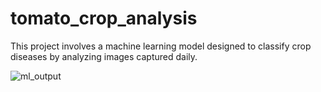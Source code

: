 # tomato_crop_analysis
This project involves a machine learning model designed to classify crop diseases by analyzing images captured daily.

![ml_output](https://github.com/Kshitijasharma/tomato_crop_analysis/assets/108922810/47d11d1f-6131-4c52-8dc4-01f52e91a9a6)


